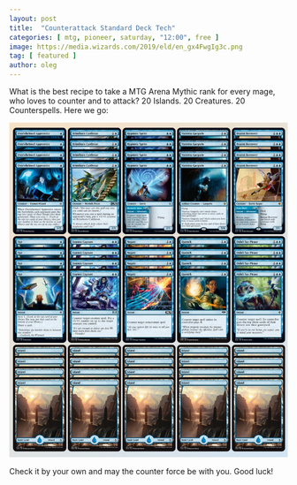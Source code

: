 ```yaml
---
layout: post
title:  "Counterattack Standard Deck Tech"
categories: [ mtg, pioneer, saturday, "12:00", free ]
image: https://media.wizards.com/2019/eld/en_gx4FwgIg3c.png
tag: [ featured ]
author: oleg
---
```

What is the best recipe to take a MTG Arena Mythic rank for every mage, who loves to counter and to attack?
20 Islands. 20 Creatures. 20 Counterspells. Here we go:

<a data-fancybox="gallery" href="../assets/images/hod-konem/hod-konem-5.jpg"><img src="../assets/images/counterattack.png"></a>

Check it by your own and may the counter force be with you. Good luck!